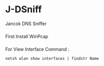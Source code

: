 # J-DSniff
Jancok DNS Sniffer
###
First Install WinPcap
###
For View Interface Command :
```batch
netsh wlan show interfaces | findstr Name
```

